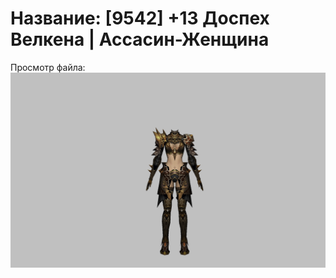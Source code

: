 # Название: [9542] +13 Доспех Велкена | Ассасин-Женщина

Просмотр файла:
![p070021.png](p070021.png)